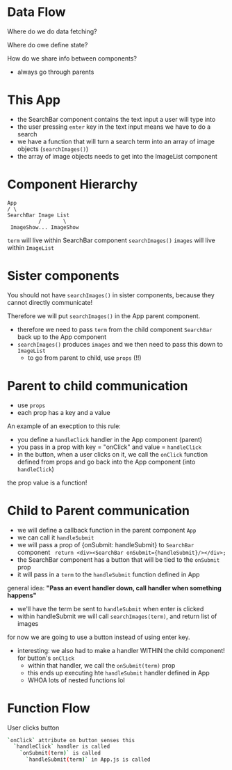 # Data Flow

Where do we do data fetching?

Where do owe define state?

How do we share info between components?

- always go through parents

# This App

- the SearchBar component contains the text input a user will type into
- the user pressing `enter` key in the text input means we have to do a search
- we have a function that will turn a search term into an array of image objects (`searchImages()`)
- the array of image objects needs to get into the ImageList component

# Component Hierarchy

```
App
/ \
SearchBar Image List
          /       \
 ImageShow... ImageShow
```

`term` will live within SearchBar component
`searchImages()`
`images` will live within `ImageList`

# Sister components

You should not have `searchImages()` in sister components, because they cannot directly communicate!

Therefore we will put `searchImages()` in the App parent component.

- therefore we need to pass `term` from the child component `SearchBar` back up to the App component
- `searchImages()` produces `images` and we then need to pass this down to `ImageList`
  - to go from parent to child, use `props` (!!)

# Parent to child communication

- use `props`
- each prop has a key and a value

An example of an execption to this rule:

- you define a `handleClick` handler in the App component (parent)
- you pass in a prop with key = "onClick" and value = `handleClick`
- in the button, when a user clicks on it, we call the `onClick` function defined from props and go back into the App component (into `handleClick`)

the prop value is a function!

# Child to Parent communication

- we will define a callback function in the parent component `App`
- we can call it `handleSubmit`
- we will pass a prop of {onSubmit: handleSubmit} to `SearchBar` component
  ` return <div><SearchBar onSubmit={handleSubmit}/></div>;`
- the SearchBar component has a button that will be tied to the `onSubmit` prop
- it will pass in a `term` to the `handleSubmit` function defined in App

general idea: **"Pass an event handler down, call handler when something happens"**

- we'll have the term be sent to `handleSubmit` when enter is clicked
- within handleSubmit we will call `searchImages(term)`, and return list of images

for now we are going to use a button instead of using enter key.

- interesting: we also had to make a handler WITHIN the child component! for button's `onClick`
  - within that handler, we call the `onSubmit(term)` prop
  - this ends up executing hte `handleSubmit` handler defined in App
  - WHOA lots of nested functions lol

# Function Flow

User clicks button

```bash
`onClick` attribute on button senses this
  `handleClick` handler is called
    `onSubmit(term)` is called
      `handleSubmit(term)` in App.js is called
```
